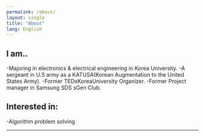 ```yaml
---
permalink: /about/
layout: single
title: "About"
lang: English
---
```


## I am..

-Majoring in electronics & electrical engineering in Korea University.
-A sergeant in U.S army as a KATUSA(Korean Augmentation to the United States Army).
-Former TEDxKoreaUniversity Organizer.
-Former Project manager in Samsung SDS sGen Club.

## Interested in:

-Algorithm problem solving


---

